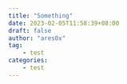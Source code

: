 ```yaml
---
title: "Something"
date: 2023-02-05T11:58:39+08:00
draft: false
author: "ares0x"
tag:
    - test
categories:
    - test    
---
```


